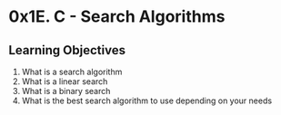 # 0x1E. C - Search Algorithms
## Learning Objectives
1. What is a search algorithm
2. What is a linear search
3. What is a binary search
4. What is the best search algorithm to use depending on your needs
